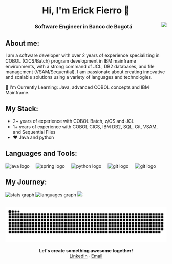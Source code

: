 <h1 align="center">Hi, I'm Erick Fierro 👋 </h1>

<img align="right" src="https://visitor-badge.laobi.icu/badge?page_id=erickfierro.erickfierro&left_color=royalblue&right_color=black"  />

<h3 align="center">Software Engineer in Banco de Bogotá</h3>

## About me:
I am a software developer with over 2 years of experience specializing in COBOL (CICS/Batch) program development in IBM mainframe environments, with a strong command of JCL, DB2 databases, and file management (VSAM/Sequential). I am passionate about creating innovative and scalable solutions using a variety of languages and technologies.

🧠 I'm Currently Learning: Java, advanced COBOL concepts and IBM Mainframe.

## My Stack:
- 2+ years of experience with COBOL Batch, z/OS and JCL
- 1+ years of experience with COBOL CICS, IBM DB2, SQL, Git, VSAM, and Sequential Files
- ❤️ Java and python

## Languages and Tools:
<div>
  <img src="https://skillicons.dev/icons?i=java" height="40" alt="java logo"  />
  <img width="12" />
  <img src="https://skillicons.dev/icons?i=spring" height="40" alt="spring logo"  />
  <img width="12" />
  <img src="https://skillicons.dev/icons?i=py" height="40" alt="python logo"  />
  <img width="12" />
  <img src="https://skillicons.dev/icons?i=git" height="40" alt="git logo"  />
  <img width="12" />
  <img src="https://skillicons.dev/icons?i=github" height="40" alt="git logo"  />
</div>

## My Journey:
<div>
  <img src="https://github-readme-stats.vercel.app/api?username=erickfierro&hide_title=false&hide_rank=false&show_icons=true&include_all_commits=true&count_private=true&disable_animations=false&theme=dark&locale=es&hide_border=true&order=1&custom_title=Estadisticas" height="150" alt="stats graph"  />
  <img src="https://github-readme-stats.vercel.app/api/top-langs?username=erickfierro&locale=es&hide_title=false&layout=compact&card_width=320&langs_count=6&theme=dark&hide_border=true&order=2" height="150" alt="languages graph"  />
  <img src="https://github-readme-streak-stats.herokuapp.com/?user=erickfierro&theme=dark&hide_border=true">
</div>

##
<div align="center">
  <img src="https://raw.githubusercontent.com/erickfierro/erickfierro/output/snake.svg" alt="Snake animation" />
</div>

<p align=center>
  <b>Let's create something awesome together!</b> <br>
  <a href="https://www.linkedin.com/in/shaancoding">LinkedIn</a> · <a href="mailto:shaankhan101@gmail.com">Email</a>
</p
